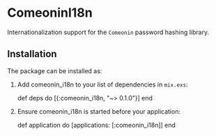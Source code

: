 # ComeoninI18n

Internationalization support for the `Comeonin` password hashing library.

## Installation

The package can be installed as:

  1. Add comeonin_i18n to your list of dependencies in `mix.exs`:

        def deps do
          [{:comeonin_i18n, "~> 0.1.0"}]
        end

  2. Ensure comeonin_i18n is started before your application:

        def application do
          [applications: [:comeonin_i18n]]
        end
